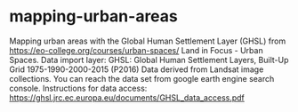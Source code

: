 # mapping-urban-areas
Mapping urban areas with the Global Human Settlement Layer (GHSL)
from https://eo-college.org/courses/urban-spaces/ Land in Focus - Urban Spaces.
Data import layer: GHSL: Global Human Settlement Layers, Built-Up Grid 1975-1990-2000-2015 (P2016)
Data derived from Landsat image collections. You can reach the data set from google earth engine search console.
Instructions for data access: https://ghsl.jrc.ec.europa.eu/documents/GHSL_data_access.pdf
